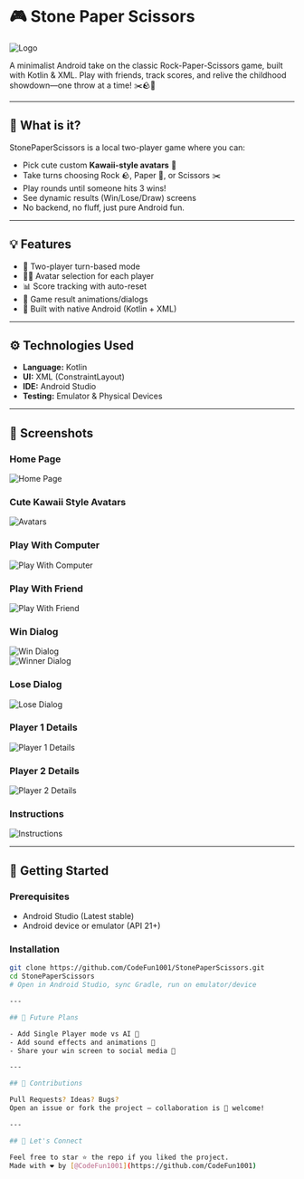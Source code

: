 # 🎮 Stone Paper Scissors

![Logo](https://github.com/CodeFun1001/StonePaperScissors/raw/main/app/src/main/res/drawable/logo.png)

A minimalist Android take on the classic Rock-Paper-Scissors game, built with Kotlin & XML. Play with friends, track scores, and relive the childhood showdown—one throw at a time! ✂️🪨🧻

---

## 🧠 What is it?

StonePaperScissors is a local two-player game where you can:

- Pick cute custom **Kawaii-style avatars** 👾  
- Take turns choosing Rock 🪨, Paper 🧻, or Scissors ✂️  
- Play rounds until someone hits 3 wins!  
- See dynamic results (Win/Lose/Draw) screens  
- No backend, no fluff, just pure Android fun.

---

## 💡 Features

- 👥 Two-player turn-based mode  
- 🧑‍🎨 Avatar selection for each player  
- 📊 Score tracking with auto-reset  
- 🎯 Game result animations/dialogs  
- 📱 Built with native Android (Kotlin + XML)

---

## ⚙ Technologies Used

- **Language:** Kotlin  
- **UI:** XML (ConstraintLayout)  
- **IDE:** Android Studio  
- **Testing:** Emulator & Physical Devices

---

## 📸 Screenshots

### Home Page  
![Home Page](https://github.com/CodeFun1001/StonePaperScissors/raw/main/app/src/main/res/Screenshots/Home%20Page.png)

### Cute Kawaii Style Avatars  
![Avatars](https://github.com/CodeFun1001/StonePaperScissors/raw/main/app/src/main/res/Screenshots/Avatars.png)

### Play With Computer  
![Play With Computer](https://github.com/CodeFun1001/StonePaperScissors/raw/main/app/src/main/res/Screenshots/Play%20With%20Computer%20Page.png)

### Play With Friend  
![Play With Friend](https://github.com/CodeFun1001/StonePaperScissors/raw/main/app/src/main/res/Screenshots/Play%20With%20Friend%20Page.png)

### Win Dialog  
![Win Dialog](https://github.com/CodeFun1001/StonePaperScissors/raw/main/app/src/main/res/Screenshots/Win%20Dialog.png)  
![Winner Dialog](https://github.com/CodeFun1001/StonePaperScissors/raw/main/app/src/main/res/Screenshots/Winner%20Dialog.png)

### Lose Dialog  
![Lose Dialog](https://github.com/CodeFun1001/StonePaperScissors/raw/main/app/src/main/res/Screenshots/Lost%20Dialog.png)

### Player 1 Details  
![Player 1 Details](https://github.com/CodeFun1001/StonePaperScissors/raw/main/app/src/main/res/Screenshots/Select%201%20Details.png)

### Player 2 Details  
![Player 2 Details](https://github.com/CodeFun1001/StonePaperScissors/raw/main/app/src/main/res/Screenshots/Select%202%20Details.png)

### Instructions  
![Instructions](https://github.com/CodeFun1001/StonePaperScissors/raw/main/app/src/main/res/Screenshots/Instruction%20page.png)

---

## 🏁 Getting Started

### Prerequisites

- Android Studio (Latest stable)  
- Android device or emulator (API 21+)

### Installation

```bash
git clone https://github.com/CodeFun1001/StonePaperScissors.git
cd StonePaperScissors
# Open in Android Studio, sync Gradle, run on emulator/device

---

## 📌 Future Plans

- Add Single Player mode vs AI 🤖  
- Add sound effects and animations 🎵  
- Share your win screen to social media 🔗  

---

## 🤝 Contributions

Pull Requests? Ideas? Bugs?  
Open an issue or fork the project — collaboration is 💯 welcome!

---

## 💬 Let's Connect

Feel free to star ⭐ the repo if you liked the project.  
Made with ❤ by [@CodeFun1001](https://github.com/CodeFun1001)
